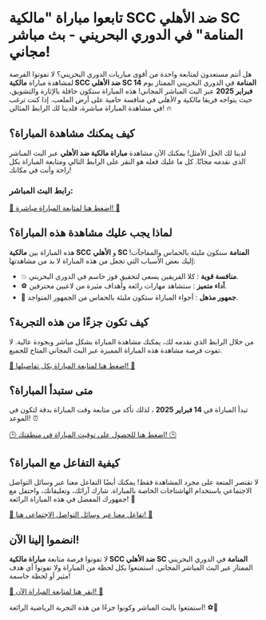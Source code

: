# تابعوا مباراة "مالكية SCC ضد الأهلي SC المنامة" في الدوري البحريني - بث مباشر مجاني!

هل أنتم مستعدون لمتابعة واحدة من أقوى مباريات الدوري البحريني؟ لا تفوتوا الفرصة لمشاهدة مباراة **مالكية SCC ضد الأهلي SC المنامة** في الدوري البحريني الممتاز يوم **14 فبراير 2025** عبر البث المباشر المجاني! هذه المباراة ستكون حافلة بالإثارة والتشويق، حيث يتواجه فريقا _مالكية_ و _الأهلي_ في منافسة حامية على أرض الملعب. إذا كنت ترغب في مشاهدة المباراة مباشرة، فلدينا لك الرابط المثالي! 🔥

## كيف يمكنك مشاهدة المباراة؟

لدينا لك الحل الأمثل! يمكنك الآن مشاهدة **مباراة مالكية ضد الأهلي** عبر البث المباشر الذي نقدمه مجانًا. كل ما عليك فعله هو النقر على الرابط التالي ومتابعة المباراة بكل راحة وأنت في مكانك!

### رابط البث المباشر:

[🎥 اضغط هنا لمتابعة المباراة مباشرة! 🎥](https://tinyurl.com/livestreamfreeo?st=Malkiya+SCC+vs+Al-Ahli+SC+Manama&si=ghc)

## لماذا يجب عليك مشاهدة هذه المباراة؟

هذه المباراة بين **مالكية SCC** و **الأهلي SC المنامة** ستكون مليئة بالحماس والمفاجآت! إليك بعض الأسباب التي تجعل من هذه المباراة لا بد من مشاهدتها:

- 💥 **منافسة قوية** : كلا الفريقين يسعى لتحقيق فوز حاسم في الدوري البحريني.
- ⚽ **أداء متميز** : ستشاهد مهارات رائعة وأهداف مثيرة من لاعبين محترفين.
- 🎉 **جمهور مذهل** : أجواء المباراة ستكون مليئة بالحماس من الجمهور المتواجد.

## كيف تكون جزءًا من هذه التجربة؟

من خلال الرابط الذي نقدمه لك، يمكنك مشاهدة المباراة بشكل مباشر وبجودة عالية. لا تفوت فرصة مشاهدة هذه المباراة المميزة عبر البث المجاني المتاح للجميع.

[📲 اضغط هنا لمتابعة المباراة بكل تفاصيلها! 📲](https://tinyurl.com/livestreamfreeo?st=Malkiya+SCC+vs+Al-Ahli+SC+Manama&si=ghc)

## متى ستبدأ المباراة؟

تبدأ المباراة في **14 فبراير 2025** ، لذلك تأكد من متابعة وقت المباراة بدقة لتكون في الموعد! ⏰

[🕒 اضغط هنا للحصول على توقيت المباراة في منطقتك! 🕒](https://tinyurl.com/livestreamfreeo?st=Malkiya+SCC+vs+Al-Ahli+SC+Manama&si=ghc)

## كيفية التفاعل مع المباراة؟

لا تقتصر المتعة على مجرد المشاهدة فقط! يمكنك أيضًا التفاعل معنا عبر وسائل التواصل الاجتماعي باستخدام الهاشتاجات الخاصة بالمباراة. شارك آرائك، وتعليقاتك، واحتفل مع جمهورك المفضل في هذه المباراة الرائعة! 🙌

[💬 تفاعل معنا عبر وسائل التواصل الاجتماعي هنا! 💬](https://tinyurl.com/livestreamfreeo?st=Malkiya+SCC+vs+Al-Ahli+SC+Manama&si=ghc)

## انضموا إلينا الآن!

لا تفوتوا فرصة متابعة **مباراة مالكية SCC ضد الأهلي SC المنامة** في الدوري البحريني الممتاز عبر البث المباشر المجاني. استمتعوا بكل لحظة من المباراة ولا تفوتوا أي هدف مثير أو لحظة حاسمة!

[🚨 انقر هنا لمتابعة المباراة الآن! 🚨](https://tinyurl.com/livestreamfreeo?st=Malkiya+SCC+vs+Al-Ahli+SC+Manama&si=ghc)

استمتعوا بالبث المباشر وكونوا جزءًا من هذه التجربة الرياضية الرائعة! ⚽🎉
